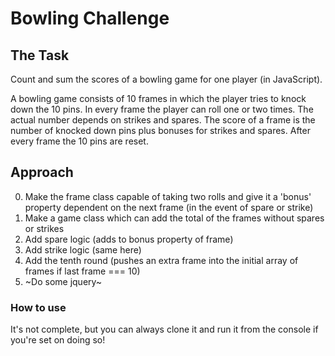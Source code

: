 # Bowling Challenge

## The Task

Count and sum the scores of a bowling game for one player (in JavaScript).

A bowling game consists of 10 frames in which the player tries to knock down the 10 pins. In every frame the player can roll one or two times. The actual number depends on strikes and spares. The score of a frame is the number of knocked down pins plus bonuses for strikes and spares. After every frame the 10 pins are reset.

## Approach

0. Make the frame class capable of taking two rolls and give it a 'bonus' property dependent on the next frame (in the event of spare or strike)
1. Make a game class which can add the total of the frames without spares or strikes
1. Add spare logic (adds to bonus property of frame)
1. Add strike logic (same here)
1. Add the tenth round (pushes an extra frame into the initial array of frames if last frame === 10)
1. ~Do some jquery~

### How to use

It's not complete, but you can always clone it and run it from the console if you're set on doing so!
